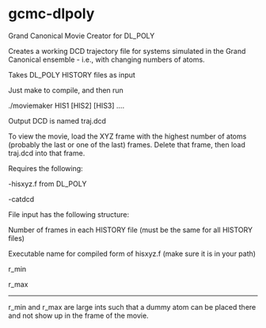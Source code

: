 gcmc-dlpoly
===========

Grand Canonical Movie Creator for DL_POLY

Creates a working DCD trajectory file for systems simulated in the Grand 
Canonical ensemble - i.e., with changing numbers of atoms.

Takes DL_POLY HISTORY files as input

Just make to compile, and then run

./moviemaker HIS1 [HIS2] [HIS3] ....

Output DCD is named traj.dcd

To view the movie, load the XYZ frame with the highest number of atoms
(probably the last or one of the last) frames.  Delete that frame, then 
load traj.dcd into that frame.

Requires the following:

-hisxyz.f from DL_POLY

-catdcd

File input has the following structure:

Number of frames in each HISTORY file (must be the same for all HISTORY files)

Executable name for compiled form of hisxyz.f (make sure it is in your path)

r_min

r_max

-----
r_min and r_max are large ints such that a dummy atom can be placed there and 
not show up in the frame of the movie.
